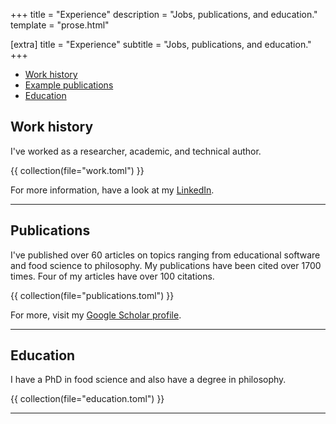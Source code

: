 +++
title = "Experience"
description = "Jobs, publications, and education."
template = "prose.html"

[extra]
title = "Experience"
subtitle = "Jobs, publications, and education."
+++

* [Work history](@/experience/_index.md#work-history)
* [Example publications](@/experience/_index.md#publications)
* [Education](@/experience/_index.md#education)

## Work history

I've worked as a researcher, academic, and technical author.

{{ collection(file="work.toml") }}

For more information, have a look at my
[LinkedIn](https://ie.linkedin.com/in/shane-crowley-a43a6a6b).

---

## Publications

I've published over 60 articles on topics ranging from educational software and
food science to philosophy. My publications have been cited over 1700 times.
Four of my articles have over 100 citations.

{{ collection(file="publications.toml") }}

For more, visit my [Google Scholar
profile](https://scholar.google.com/citations?hl=en&user=vWZ2uMAAAAAJ&view_op=list_works).

---

## Education

I have a PhD in food science and also have a degree in philosophy.

{{ collection(file="education.toml") }}

---


